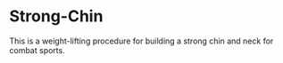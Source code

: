 # Strong-Chin
This is a weight-lifting procedure for building a strong chin and neck for combat sports.
